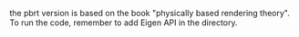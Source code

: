 the pbrt version is based on the book "physically based rendering theory".  
To run the code, remember to add Eigen API in the directory.